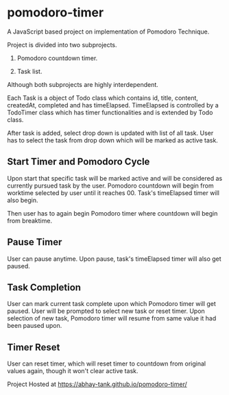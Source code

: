 # pomodoro-timer

A JavaScript based project on implementation of Pomodoro Technique.

Project is divided into two subprojects.

1. Pomodoro countdown timer.

2. Task list.

Although both subprojects are highly interdependent.

Each Task is a object of Todo class which contains id, title, content, createdAt, completed and has timeElapsed. TimeElapsed is controlled by a TodoTimer class which has timer functionalities and is extended by Todo class.

After task is added, select drop down is updated with list of all task. User has to select the task from drop down which will be marked as active task.

## Start Timer and Pomodoro Cycle

Upon start that specific task will be marked active and will be considered as currently pursued task by the user. Pomodoro countdown will begin from worktime selected by user until it reaches 00. Task's timeElapsed timer will also begin.

Then user has to again begin Pomodoro timer where countdown will begin from breaktime.

## Pause Timer

User can pause anytime. Upon pause, task's timeElapsed timer will also get paused.

## Task Completion

User can mark current task complete upon which Pomodoro timer will get paused. User will be prompted to select new task or reset timer. Upon selection of new task, Pomodoro timer will resume from same value it had been paused upon.

## Timer Reset

User can reset timer, which will reset timer to countdown from original values again, though it won't clear active task.

Project Hosted at https://abhay-tank.github.io/pomodoro-timer/

